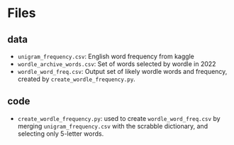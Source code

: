 # Files

## data

- `unigram_frequency.csv`: English word frequency from kaggle
- `wordle_archive_words.csv`: Set of words selected by wordle in 2022
- `wordle_word_freq.csv`: Output set of likely wordle words and frequency, created by `create_wordle_frequency.py`.

## code

- `create_wordle_frequency.py`: used to create `wordle_word_freq.csv` by merging `unigram_frequency.csv` with the scrabble dictionary, and selecting only 5-letter words.
